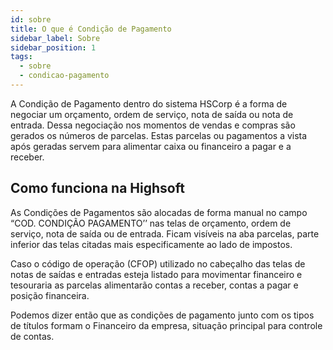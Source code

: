 ```yaml
---
id: sobre
title: O que é Condição de Pagamento
sidebar_label: Sobre
sidebar_position: 1
tags:
  - sobre
  - condicao-pagamento
---
```


A Condição de Pagamento dentro do sistema HSCorp é a forma de negociar um orçamento, ordem de serviço, nota de saída ou nota de entrada. Dessa negociação nos momentos de vendas e compras são gerados os números de parcelas. Estas parcelas ou pagamentos a vista após geradas servem para alimentar caixa ou financeiro a pagar e a receber.

## Como funciona na Highsoft

As Condições de Pagamentos são alocadas de forma manual no campo “COD. CONDIÇÃO PAGAMENTO’’ nas telas de orçamento, ordem de serviço, nota de saída ou de entrada. Ficam visíveis na aba parcelas, parte inferior das telas citadas mais especificamente ao lado de impostos.

Caso o código de operação (CFOP) utilizado no cabeçalho das telas de notas de saídas e entradas esteja listado para movimentar financeiro e tesouraria as parcelas alimentarão contas a receber, contas a pagar e posição financeira.

Podemos dizer então que as condições de pagamento junto com os tipos de títulos formam o Financeiro da empresa, situação principal para controle de contas.
